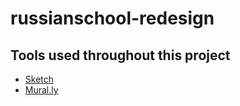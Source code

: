 # russianschool-redesign
## Tools used throughout this project
* [Sketch](https://www.sketchapp.com/)
* [Mural.ly](https://mural.co/)
